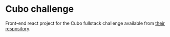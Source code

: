 # Cubo challenge

Front-end react project for the Cubo fullstack challenge available from [their respository](https://github.com/cubonetwork/fullstack-challenge).